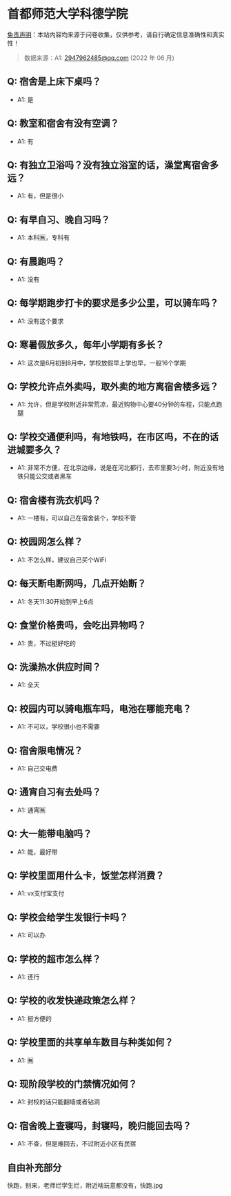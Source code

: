 # 首都师范大学科德学院

[免责声明](https://colleges.chat/#_3)：本站内容均来源于问卷收集，仅供参考，请自行确定信息准确性和真实性！

> 数据来源：A1: 2947962485@qq.com (2022 年 06 月)

## Q: 宿舍是上床下桌吗？

- A1: 是

## Q: 教室和宿舍有没有空调？

- A1: 有

## Q: 有独立卫浴吗？没有独立浴室的话，澡堂离宿舍多远？

- A1: 有，但是很小

## Q: 有早自习、晚自习吗？

- A1: 本科🈚，专科有

## Q: 有晨跑吗？

- A1: 没有

## Q: 每学期跑步打卡的要求是多少公里，可以骑车吗？

- A1: 没有这个要求

## Q: 寒暑假放多久，每年小学期有多长？

- A1: 这次是6月初到8月中，学校放假早上学也早，一般16个学期

## Q: 学校允许点外卖吗，取外卖的地方离宿舍楼多远？

- A1: 允许，但是学校附近非常荒凉，最近购物中心要40分钟的车程，只能点跑腿

## Q: 学校交通便利吗，有地铁吗，在市区吗，不在的话进城要多久？

- A1: 非常不方便，在北京边缘，说是在河北都行，去市里要3小时，附近没有地铁只能公交或者黑车

## Q: 宿舍楼有洗衣机吗？

- A1: 一楼有，可以自己在宿舍装个，学校不管

## Q: 校园网怎么样？

- A1: 不怎么样，建议自己买个WiFi

## Q: 每天断电断网吗，几点开始断？

- A1: 冬天11:30开始到早上6点

## Q: 食堂价格贵吗，会吃出异物吗？

- A1: 贵，不过挺好吃的

## Q: 洗澡热水供应时间？

- A1: 全天

## Q: 校园内可以骑电瓶车吗，电池在哪能充电？

- A1: 不可以，学校很小也不需要

## Q: 宿舍限电情况？

- A1: 自己交电费

## Q: 通宵自习有去处吗？

- A1: 通宵🈚

## Q: 大一能带电脑吗？

- A1: 能，最好带

## Q: 学校里面用什么卡，饭堂怎样消费？

- A1: vx支付宝支付

## Q: 学校会给学生发银行卡吗？

- A1: 可以办

## Q: 学校的超市怎么样？

- A1: 还行

## Q: 学校的收发快递政策怎么样？

- A1: 挺方便的

## Q: 学校里面的共享单车数目与种类如何？

- A1: 🈚

## Q: 现阶段学校的门禁情况如何？

- A1: 封校的话只能翻墙或者钻洞

## Q: 宿舍晚上查寝吗，封寝吗，晚归能回去吗？

- A1: 不查，但是难回去，不过附近小区有民宿

## 自由补充部分

快跑，别来，老师烂学生烂，附近啥玩意都没有，快跑.jpg